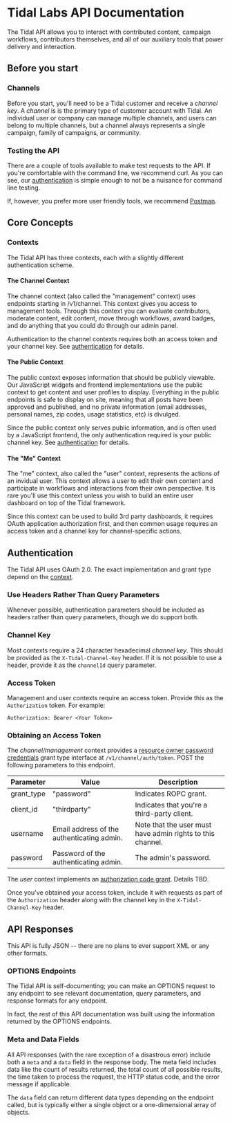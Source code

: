 Tidal Labs API Documentation
============================

The Tidal API allows you to interact with contributed content, campaign
workflows, contributors themselves, and all of our auxiliary tools that power
delivery and interaction. 




## Before you start

### Channels

Before you start, you'll need to be a Tidal customer and receive a _channel
key_. A _channel_ is is the primary type of customer account with Tidal. An
individual user or company can manage multiple channels, and users can belong
to multiple channels, but a channel always represents a single campaign, family
of campaigns, or community. 

### Testing the API

There are a couple of tools available to make test requests to the API. If
you're comfortable with the command line, we recommend curl. As you can see,
our [authentication](#authentication) is simple enough to not be a nuisance for
command line testing. 

If, however, you prefer more user friendly tools, we recommend 
[Postman](http://www.getpostman.com/). 




## Core Concepts

### Contexts

The Tidal API has three contexts, each with a slightly different authentication
scheme.

#### The Channel Context

The channel context (also called the "management" context) uses endpoints
starting in /v1/channel. This context gives you access to management tools.
Through this context you can evaluate contributors, moderate content, edit
content, move through workflows, award badges, and do anything that you could
do through our admin panel.

Authentication to the channel contexts requires both an access token and your
channel key. See [authentication](#authentication) for details.

#### The Public Context

The public context exposes information that should be publicly viewable. Our
JavaScript widgets and frontend implementations use the public context to get
content and user profiles to display. Everything in the public endpoints is
safe to display on site, meaning that all posts have been approved and
published, and no private information (email addresses, personal names, zip
codes, usage statistics, etc) is divulged.

Since the public context only serves public information, and is often used by a
JavaScript frontend, the only authentication required is your public channel
key. See [authentication](#authentication) for details.

#### The "Me" Context

The "me" context, also called the "user" context, represents the actions of an
invidual user. This context allows a user to edit their own content and
participate in workflows and interactions from their own perspective. It is
rare you'll use this context unless you wish to build an entire user dashboard
on top of the Tidal framework. 

Since this context can be used to build 3rd party dashboards, it requires
OAuth application authorization first, and then common usage requires an access
token and a channel key for channel-specific actions.




## Authentication

The Tidal API uses OAuth 2.0. The exact implementation and grant type depend on
the [context](#contexts).

### Use Headers Rather Than Query Parameters

Whenever possible, authentication parameters should be included as headers
rather than query parameters, though we do support both. 

### Channel Key

Most contexts require a 24 character hexadecimal _channel key_. This should be
provided as the `X-Tidal-Channel-Key` header. If it is not possible to use a
header, provide it as the `channelId` query parameter.

### Access Token

Management and user contexts require an access token. Provide this as the
`Authorization` token. For example:

```
Authorization: Bearer <Your Token>
```

### Obtaining an Access Token

The *channel/management* context provides a [resource owner password
credentials](http://tools.ietf.org/html/rfc6749#section-4.3) grant type
interface at `/v1/channel/auth/token`. POST the following parameters to this
endpoint.

Parameter 	| Value 					| Description
------------|-----------------|-------------
grant_type	| "password"					| Indicates ROPC grant.
client_id	| "thirdparty"					| Indicates that you're a third-party client.
username	| Email address of the authenticating admin.	| Note that the user must have admin rights to this channel.
password	| Password of the authenticating admin.		| The admin's password.


The *user* context implements an [authorization code
grant](http://tools.ietf.org/html/rfc6749#section-4.1). Details TBD.

Once you've obtained your access token, include it with requests as part of the
`Authorization` header along with the channel key in the `X-Tidal-Channel-Key`
header.



## API Responses

This API is fully JSON -- there are no plans to ever support XML or any other
formats.

### OPTIONS Endpoints

The Tidal API is self-documenting; you can make an OPTIONS request to any
endpoint to see relevant documentation, query parameters, and response formats
for any endpoint.

In fact, the rest of this API documentation was built using the information
returned by the OPTIONS endpoints.

### Meta and Data Fields

All API responses (with the rare exception of a disastrous error) include both
a `meta` and a `data` field in the response body. The meta field includes data
like the count of results returned, the total count of all possible results,
the time taken to process the request, the HTTP status code, and the error
message if applicable. 

The `data` field can return different data types depending on the endpoint
called, but is typically either a single object or a one-dimensional array of
objects.
